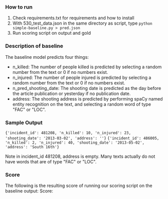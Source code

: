 ### How to run
1. Check requirements.txt for requirements and how to install
2. With 530_test_data.json in the same directory as script, type `python simple-baseline.py > pred.json`
3. Run scoring script on output and gold

### Description of baseline
The baseline model predicts four things:
- n_killed: The number of people killed is predicted by selecting a random number from the text or 0 if no numbers exist.
- n_injured: The number of people injured is predicted by selecting a random number from the text or 0 if no numbers exist.
- n_pred_shooting_date: The shooting date is predicted as the day before the article publication or yesterday if no publication date.
- address: The shooting address is predicted by performing spaCy named entity recognition on the text, and selecting a random word of type "FAC" or "LOC".

### Sample Output
`{'incident_id': 481208, 'n_killed': 10, 'n_injured': 23, 'shooting_date': '2013-03-02', 'address': ''}`
`{'incident_id': 486005, 'n_killed': 2, 'n_injured': 40, 'shooting_date': '2013-05-02', 'address': 'South 16th'}`

Note in incident_id 481208, address is empty. Many texts actually do not have words that are of type "FAC" or "LOC".

### Score
The following is the resulting score of running our scoring script on the baseline output:
Score:
